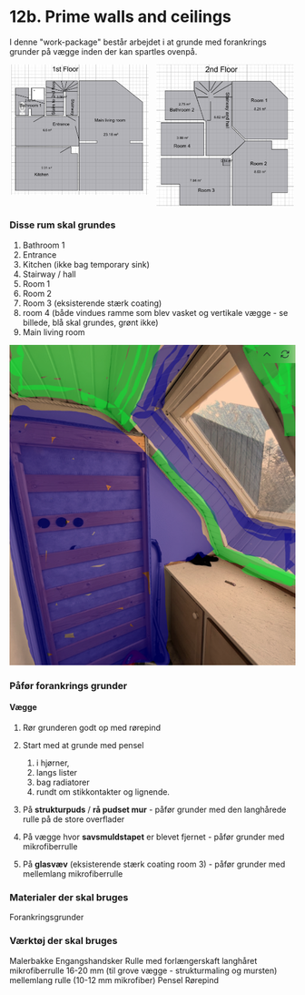 # 12b. Prime walls and ceilings


I denne "work-package" består arbejdet i at grunde med forankrings grunder på vægge inden der kan spartles ovenpå.

<p style="text-align:center;">
  <img src="figures/1stFloor.png" alt="1. sal"
       style="width:48%;display:inline-block;vertical-align:top;margin-right:2%;break-inside:avoid;page-break-inside:avoid;">
  <img src="figures/2ndFloor.png" alt="2. sal"
       style="width:48%;display:inline-block;vertical-align:top;break-inside:avoid;page-break-inside:avoid;">
</p>

### Disse rum skal grundes
1. Bathroom 1
2. Entrance
3. Kitchen (ikke bag temporary sink)
4. Stairway / hall
5. Room 1
6. Room 2
7. Room 3 (eksisterende stærk coating)
8. room 4 (både vindues ramme som blev vasket og vertikale vægge - se billede, blå skal grundes, grønt ikke)
9. Main living room

![alt text](figures/image-22.png)



### Påfør forankrings grunder 
#### Vægge
1. Rør grunderen godt op med rørepind
2. Start med at grunde med pensel 
   1. i hjørner, 
   2. langs lister
   3. bag radiatorer
   4. rundt om stikkontakter og lignende.

3. På **strukturpuds** / **rå pudset mur** - påfør grunder med den langhårede rulle på de store overflader
4. På vægge hvor **savsmuldstapet** er blevet fjernet - påfør grunder med mikrofiberrulle
5. På **glasvæv** (eksisterende stærk coating room 3) - påfør grunder med mellemlang mikrofiberrulle

### Materialer der skal bruges
Forankringsgrunder


### Værktøj der skal bruges
Malerbakke
Engangshandsker
Rulle med forlængerskaft
langhåret mikrofiberrulle 16-20 mm (til grove vægge - strukturmaling og mursten)
mellemlang rulle (10-12 mm mikrofiber)
Pensel
Rørepind


